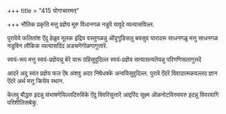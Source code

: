+++
title = "415 योगाचारमत्"

+++
भौतिक प्रकृति मत्तु प्रज्ञॆय मूरु विधानगळ नडुवॆ यावुदे व्यत्यासविल्ल.

पुरावॆये फलितांश ऎंदु हेळुव मूलक इंद्रिय वस्तुगळन्नु ऒंदुगूडिसलु बयसुव यारादरू साधनगळु मत्तु साधनगळ नडुविन लौकिक व्यत्यासदिंद अडचणॆगॊळगागुत्तारॆ.

स्वयं-रूप मत्तु स्वयं-प्रज्ञॆयन्नु बेरॆ यारू ग्रहिसुवुदिल्ल स्वयं-प्रज्ञॆय सत्यासत्यतॆयन्नु परिगणिसलागुत्तदॆ

आदरॆ अदु स्वंत प्रज्ञॆय फल ऎंब अंशवु अदर निषेधक्कॆ अन्वयिसुवुदिल्ल. पुरावॆ ऎंदरॆ विवादात्मकवल्लद ज्ञान ऎंदरॆ अर्थ मत्तु क्रियॆय स्थान.

कॆलवु बौद्धरु इदन्नु संभाषणॆयिल्लदिरुविकॆ ऎंदु विवरिसुत्तारॆ आद्दरिंद सूक्ष्म ऒळनोटविरुववरु इदन्नु विवरवागि परिशीलिसबेकु.

